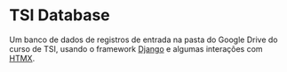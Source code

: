 # TSI Database


Um banco de dados de registros de entrada na pasta do Google Drive do curso de TSI, usando o framework [Django](https://djangoproject.com) e algumas interações com [HTMX](https://htmx.org).